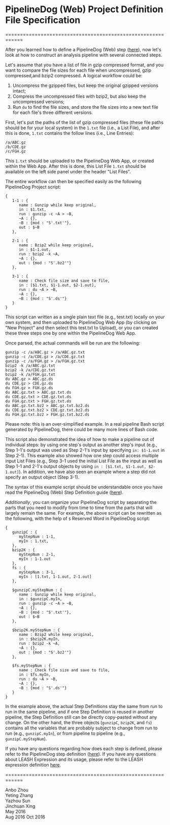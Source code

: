# PipelineDog (Web) Project Definition File Specification

============================================================

After you learned how to define a PipelineDog (Web) step ([here](https://github.com/ysunlab/PipelineDog/blob/master/web.pipelineDog.StepFormatDefinition.md)), now let's look at how to construct an analysis pipeline with several connected steps.  

Let's assume that you have a list of file in gzip compressed format, and you want to compare the file sizes for each file when uncompressed, gzip compressed,and bzip2 compressed. A logical workflow could be:  
  1. Uncompress the gzipped files, but keep the original gzipped versions intact;  
  2. Compress the uncompressed files with bzip2, but also keep the uncompressed versions;  
  3. Run `du` to find the file sizes, and store the file sizes into a new text file for each file's three different versions.  

First, let's put the paths of the list of gzip compressed files (these file paths should be for your local system) in the `1.txt` file (i.e., a List File), and after this is done, `1.txt` contains the follow lines (i.e., Line Entries):  
```
/a/ABC.gz
/b/CDE.gz
/c/FGH.gz
```
This `1.txt` should be uploaded to the PipelineDog Web App, or created within the Web App. After this is done, this List File `1.txt` should be available on the left side panel under the header "List Files".  

The entire workflow can then be specified easily as the following PipelineDog Project script:  

```
{
   1-1 : {
      name : Gunzip while keep original,
      in : $1.txt,
      run : gunzip -c ~A > ~B,
      ~A : {},
      ~B : {mod : "S'.txt'"},
      out : $~B
   },
   
   2-1 : {
      name : Bzip2 while keep original,
      in : $1-1.out,
      run : bzip2 -k ~A,
      ~A : {},
      out : {mod : "S'.bz2'"}
   },
   
   3-1 : {
      name : Check file size and save to file,
      in : [$1.txt, $1-1.out, $2-1.out],
      run : du ~A > ~B,
      ~A : {},
      ~B : {mod : "S'.ds'"}
   }
}
```

This script can written as a single plain text file (e.g., test.txt) locally on your own system, and then uploaded to PipelineDog Web App (by clicking on "New Project" and then select this test.txt to Upload), or you can created these three steps one by one within the PipelineDog Web App.  

Once parsed, the actual commands will be run are the following:  
```
gunzip -c /a/ABC.gz > /a/ABC.gz.txt
gunzip -c /a/CDE.gz > /a/CDE.gz.txt
gunzip -c /a/FGH.gz > /a/FGH.gz.txt
bzip2 -k /a/ABC.gz.txt
bzip2 -k /a/CDE.gz.txt
bzip2 -k /a/FGH.gz.txt
du ABC.gz > ABC.gz.ds
du CDE.gz > CDE.gz.ds
du FGH.gz > FGH.gz.ds
du ABC.gz.txt > ABC.gz.txt.ds
du CDE.gz.txt > CDE.gz.txt.ds
du FGH.gz.txt > FGH.gz.txt.ds
du ABC.gz.txt.bz2 > ABC.gz.txt.bz2.ds
du CDE.gz.txt.bz2 > CDE.gz.txt.bz2.ds
du FGH.gz.txt.bz2 > FGH.gz.txt.bz2.ds
```
Please note: this is an over-simplified example. In a real pipeline Bash script generated by PipelineDog, there could be many more lines of Bash code.

This script also demonstrated the idea of how to make a pipeline out of individual steps: by using one step's output as another step's input (e.g., Step 1-1's output was used as Step 2-1's input by specifying `in: $1-1.out` in Step 2-1). This example also showed how one step could access multiple input List Files (e.g., Step 3-1 used the initial List File as the input as well as Step 1-1 and 2-1's output objects by using `in : [$1.txt, $1-1.out, $2-1.out]`). In addition, we have also seen an example where a step did not specify an output object (Step 3-1).

The syntax of this example script should be understandable once you have read the PipelineDog (Web) Step Definition guide ([here](https://github.com/ysunlab/PipelineDog/blob/master/web.pipelineDog.StepFormatDefinition.md)). 

*Additionally*, you can organize your PipelineDog script by separating the parts that you need to modify from time to time from the parts that will largely remain the same. For example, the above script can be rewritten as the following, with the help of `$` Reserved Word in PipelineDog script:

```
{
   gunzipC : {
      myStepNum : 1-1,
      myIn : 1.txt,
   },
   bzip2K : {
      myStepNum : 2-1,
      myIn : 1-1.out
   },
   fs : {
      myStepNum : 3-1,
      myIn : [1.txt, 1-1.out, 2-1.out]
   },
   
   $gunzipC.myStepNum : {
      name : Gunzip while keep original,
      in : $gunzipC.myIn,
      run : gunzip -c ~A > ~B,
      ~A : {},
      ~B : {mod : "S'.txt'"},
      out : $~B
   },
   
   $bzip2K.myStepNum : {
      name : Bzip2 while keep original,
      in : $bzip2K.myIn,
      run : bzip2 -k ~A,
      ~A : {},
      out : {mod : "S'.bz2'"}
   },
   
   $fs.myStepNum : {
      name : Check file size and save to file,
      in : $fs.myIn,
      run : du ~A > ~B,
      ~A : {},
      ~B : {mod : "S'.ds'"}
   }
}
```
In the example above, the actual Step Definitions stay the same from run to run in the same pipeline, and if one Step Definition is reused in another pipeline, the Step Definition still can be directly copy-pasted without any change. On the other hand, the three objects (`gunzipC`, `bzip2K`, and `fs`) contains all the variables that are probably subject to change from run to run (e.g., `gunzipC.myIn`), or from pipeline to pipeline (e.g., `gunzipC.myStepNum`).

If you have any questions regarding how does each step is defined, please refer to the PipelineDog step definition ([here](https://github.com/ysunlab/PipelineDog/blob/master/web.pipelineDog.StepFormatDefinition.md)). If you have any questions about LEASH Expression and its usage, please refer to the LEASH expression definition [here](https://github.com/ysunlab/PipelineDog/blob/master/pipelineDog.LEASHexpression.md).  


============================================================

Anbo Zhou  
Yeting Zhang  
Yazhou Sun  
Jinchuan Xing    
May 2016  
Aug 2016
Oct 2016

